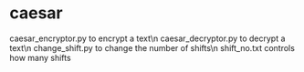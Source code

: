 # caesar
caesar_encryptor.py to encrypt a text\n
caesar_decryptor.py to decrypt a text\n
change_shift.py to change the number of shifts\n
shift_no.txt controls how many shifts
